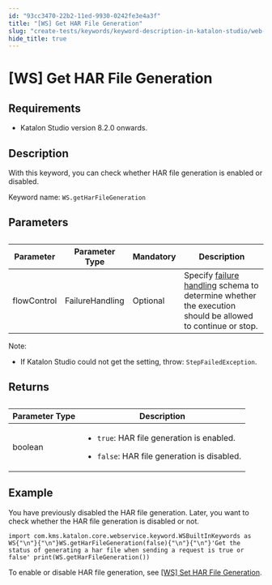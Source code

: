 ```yaml
---
id: "93cc3470-22b2-11ed-9930-0242fe3e4a3f"
title: "[WS] Get HAR File Generation"
slug: "create-tests/keywords/keyword-description-in-katalon-studio/web-service-keywords/ws-get-har-file-generation"
hide_title: true
---
```


# <a id="id_0" class="anchor_top_offset"/><a id="ariaid-title1" class="anchor_top_offset"/>[WS] Get HAR File Generation


## Requirements

<div xmlns="http://www.w3.org/1999/xhtml" className="p"><ul className="ul"><li className="li"><p className="p">Katalon Studio version 8.2.0 onwards.</p></li></ul></div>

## <a id="id_0__id_1" class="anchor_top_offset"/>Description

<p xmlns="http://www.w3.org/1999/xhtml" className="p">With this keyword, you can check whether HAR file generation is enabled or disabled.</p> 
<p xmlns="http://www.w3.org/1999/xhtml" className="p">Keyword name: <code className="ph codeph">WS.getHarFileGeneration</code></p> 

## Parameters

<div xmlns="http://www.w3.org/1999/xhtml" className="p"><table className="table anchor_top_offset" id="id_0__a5cde593-d8f4-4667-ba42-325b4d00d76e"><caption /><colgroup><col /><col /><col /><col /></colgroup><thead className="thead"><tr className><th className="entry anchor_top_offset" id="id_0__a5cde593-d8f4-4667-ba42-325b4d00d76e__entry__1">Parameter</th><th className="entry anchor_top_offset" id="id_0__a5cde593-d8f4-4667-ba42-325b4d00d76e__entry__2">Parameter Type </th><th className="entry anchor_top_offset" id="id_0__a5cde593-d8f4-4667-ba42-325b4d00d76e__entry__3">Mandatory </th><th className="entry anchor_top_offset" id="id_0__a5cde593-d8f4-4667-ba42-325b4d00d76e__entry__4">Description</th></tr></thead><tbody className="tbody"><tr className><td className="entry" headers="id_0__a5cde593-d8f4-4667-ba42-325b4d00d76e__entry__1 id_0__a5cde593-d8f4-4667-ba42-325b4d00d76e__entry__2 id_0__a5cde593-d8f4-4667-ba42-325b4d00d76e__entry__3 id_0__a5cde593-d8f4-4667-ba42-325b4d00d76e__entry__4 " rowSpan={1} colSpan={1}>flowControl</td><td className="entry" headers="id_0__a5cde593-d8f4-4667-ba42-325b4d00d76e__entry__1 id_0__a5cde593-d8f4-4667-ba42-325b4d00d76e__entry__2 id_0__a5cde593-d8f4-4667-ba42-325b4d00d76e__entry__3 id_0__a5cde593-d8f4-4667-ba42-325b4d00d76e__entry__4 " rowSpan={1} colSpan={1}>FailureHandling</td><td className="entry" headers="id_0__a5cde593-d8f4-4667-ba42-325b4d00d76e__entry__1 id_0__a5cde593-d8f4-4667-ba42-325b4d00d76e__entry__2 id_0__a5cde593-d8f4-4667-ba42-325b4d00d76e__entry__3 id_0__a5cde593-d8f4-4667-ba42-325b4d00d76e__entry__4 " rowSpan={1} colSpan={1}>Optional</td><td className="entry" headers="id_0__a5cde593-d8f4-4667-ba42-325b4d00d76e__entry__1 id_0__a5cde593-d8f4-4667-ba42-325b4d00d76e__entry__2 id_0__a5cde593-d8f4-4667-ba42-325b4d00d76e__entry__3 id_0__a5cde593-d8f4-4667-ba42-325b4d00d76e__entry__4 ">Specify <a className="xref" href="/docs/maintain/configure-failure-handling-settings-in-katalon-studio">failure handling</a> schema to determine whether the execution should be allowed to continue or stop.</td></tr></tbody></table></div>
<div xmlns="http://www.w3.org/1999/xhtml" className="p"><div className="note note note_note"><span className="note__title">Note:</span> <ul className="ul"><li className="li"><p className="p">If Katalon Studio could not get the setting, throw: <code className="ph codeph">StepFailedException</code>.</p></li></ul></div></div>

## Returns

<div xmlns="http://www.w3.org/1999/xhtml" className="p"><table className="table anchor_top_offset" id="id_0__6d157093-6efc-4d24-b279-d1ab5dbb7d23"><caption /><colgroup><col /><col /></colgroup><thead className="thead"><tr className><th className="entry anchor_top_offset" id="id_0__6d157093-6efc-4d24-b279-d1ab5dbb7d23__entry__1">Parameter Type</th><th className="entry anchor_top_offset" id="id_0__6d157093-6efc-4d24-b279-d1ab5dbb7d23__entry__2"> Description</th></tr></thead><tbody className="tbody"><tr className><td className="entry" headers="id_0__6d157093-6efc-4d24-b279-d1ab5dbb7d23__entry__1 id_0__6d157093-6efc-4d24-b279-d1ab5dbb7d23__entry__2 " rowSpan={1} colSpan={1}>boolean</td><td className="entry" headers="id_0__6d157093-6efc-4d24-b279-d1ab5dbb7d23__entry__1 id_0__6d157093-6efc-4d24-b279-d1ab5dbb7d23__entry__2 " rowSpan={1} colSpan={1}><ul className="ul"><li className="li"><code className="ph codeph">true</code>: HAR file generation is enabled.</li></ul><ul className="ul"><li className="li"><p className="p"><code className="ph codeph">false</code>: HAR file generation is disabled.</p></li></ul></td></tr></tbody></table></div>

## Example

<p xmlns="http://www.w3.org/1999/xhtml" className="p">You have previously disabled the HAR file generation. Later, you want to check whether the HAR file generation is disabled or not.</p> 
<div xmlns="http://www.w3.org/1999/xhtml" className="p"><pre className="pre codeblock"><code>import com.kms.katalon.core.webservice.keyword.WSBuiltInKeywords as WS{"\n"}{"\n"}WS.getHarFileGeneration(false){"\n"}{"\n"}'Get the status of generating a har file when sending a request is true or false' print(WS.getHarFileGeneration())</code></pre></div>
<p xmlns="http://www.w3.org/1999/xhtml" className="p">To enable or disable HAR file generation, see <a className="xref" href="/docs/create-tests/keywords/keyword-description-in-katalon-studio/web-service-keywords/ws-set-har-file-generation">[WS] Set HAR File Generation</a>.</p> 
